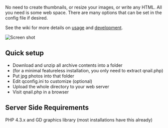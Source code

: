 No need to create thumbnails, or resize your images, or write any HTML. All you need is some web space. There are many options that can be set in the config file if desired.

See the wiki for more details on [usage](https://github.com/jonocodes/QuickNail/wiki/Usage) and [development](https://github.com/jonocodes/QuickNail/wiki/Development).

![Screen shot](http://foodnotblogs.com/jono/quicknail_screenshot.png)

## Quick setup ##

  * Download and unzip all archive contents into a folder
  * (for a minimal featureless installation, you only need to extract qnail.php)
  * Put jpg photos into that folder
  * Edit qconfig.ini to customize (optional)
  * Upload the whole directory to your web server
  * Visit qnail.php in a browser

## Server Side Requirements ##

PHP 4.3.x and GD graphics library (most installations have this already) 
